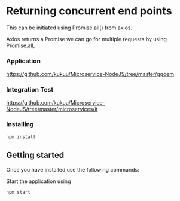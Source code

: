 # Returning concurrent end points

This can be initiated using Promise.all() from axios.

Axios returns a Promise we can go for multiple requests by using Promise.all,

### Application

https://github.com/kukuu/Microservice-NodeJS/tree/master/ggoem 

### Integration Test 

https://github.com/kukuu/Microservice-NodeJS/tree/master/microservices/it

### Installing 

    npm install   

## Getting started

Once you have installed use the following commands:


Start the application using

    npm start
